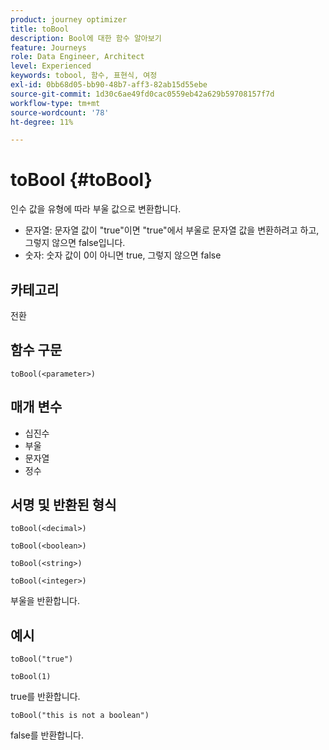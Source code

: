 ```yaml
---
product: journey optimizer
title: toBool
description: Bool에 대한 함수 알아보기
feature: Journeys
role: Data Engineer, Architect
level: Experienced
keywords: tobool, 함수, 표현식, 여정
exl-id: 0bb68d05-bb90-48b7-aff3-82ab15d55ebe
source-git-commit: 1d30c6ae49fd0cac0559eb42a629b59708157f7d
workflow-type: tm+mt
source-wordcount: '78'
ht-degree: 11%

---
```


# toBool {#toBool}

인수 값을 유형에 따라 부울 값으로 변환합니다.

* 문자열: 문자열 값이 &quot;true&quot;이면 &quot;true&quot;에서 부울로 문자열 값을 변환하려고 하고, 그렇지 않으면 false입니다.
* 숫자: 숫자 값이 0이 아니면 true, 그렇지 않으면 false

## 카테고리

전환

## 함수 구문

`toBool(<parameter>)`

## 매개 변수

* 십진수
* 부울
* 문자열
* 정수

## 서명 및 반환된 형식

`toBool(<decimal>)`

`toBool(<boolean>)`

`toBool(<string>)`

`toBool(<integer>)`

부울을 반환합니다.

## 예시

`toBool("true")`

`toBool(1)`

true를 반환합니다.

`toBool("this is not a boolean")`

false를 반환합니다.

